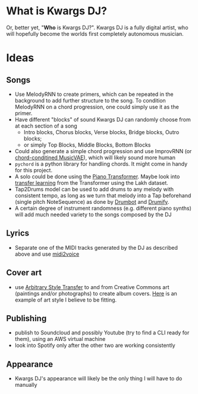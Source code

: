 # What is Kwargs DJ?

Or, better yet, "**Who** is Kwargs DJ?". Kwargs DJ is a fully digital artist, who will hopefully become the worlds first completely autonomous musician.

# Ideas

## Songs

- Use MelodyRNN to create primers, which can be repeated in the background to add further structure to the song. To condition MelodyRNN on a chord progression, one could simply use it as the primer.
- Have different "blocks" of sound Kwargs DJ can randomly choose from at each section of a song
    - Intro blocks, Chorus blocks, Verse blocks, Bridge blocks, Outro blocks;
    - or simply Top Blocks, Middle Blocks, Bottom Blocks
- Could also generate a simple chord progression and use ImprovRNN (or [chord-conditined MusicVAE](https://colab.research.google.com/github/magenta/magenta-demos/blob/master/colab-notebooks/Multitrack_MusicVAE.ipynb)), which will likely sound more human
- `pychord` is a python library for handling chords. It might come in handy for this project.
- A solo could be done using the [Piano Transformer](https://github.com/asigalov61/Google-Magenta-Piano-Transformer-Colab). Maybe look into [transfer learning](https://groups.google.com/a/tensorflow.org/g/magenta-discuss/c/tRrth7wXF6U) from the Transformer using the Lakh dataset.
- Tap2Drums model can be used to add drums to any melody with consistent tempo, as long as we turn that melody into a Tap beforehand (single pitch NoteSequence) as done by [Drumbot](https://github.com/magenta/drumbot) and [Drumify](https://github.com/magenta/magenta-studio).
- A certain degree of instrument randomness (e.g. different piano synths) will add much needed variety to the songs composed by the DJ

## Lyrics

- Separate one of the MIDI tracks generated by the DJ as described above and use [midi2voice](https://github.com/mathigatti/midi2voice)

## Cover art

- use [Arbitrary Style Transfer](https://www.tensorflow.org/hub/tutorials/tf2_arbitrary_image_stylization) to and from Creative Commons art (paintings and/or photographs) to create album covers. [Here](https://www.moma.co.uk/buy/hello-marine-prints/) is an example of art style I believe to be fitting.

## Publishing

- publish to Soundcloud and possibly Youtube (try to find a CLI ready for them), using an AWS virtual machine
- look into Spotify only after the other two are working consistently

## Appearance

- Kwargs DJ's appearance will likely be the only thing I will have to do manually

